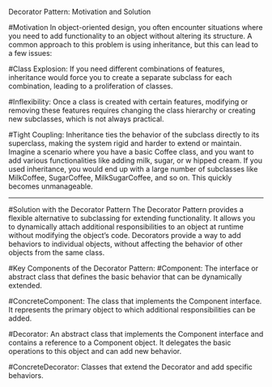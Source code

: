 Decorator Pattern: Motivation and Solution

#Motivation
In object-oriented design, you often encounter situations where you need to add functionality to an object without altering its structure.
 A common approach to this problem is using inheritance, but this can lead to a few issues:

#Class Explosion: 
If you need different combinations of features, inheritance would force you to create a separate subclass for each combination, 
leading to a proliferation of classes.

#Inflexibility: 
Once a class is created with certain features, modifying or removing these features requires changing the class hierarchy or 
creating new subclasses, which is not always practical.

#Tight Coupling: 
Inheritance ties the behavior of the subclass directly to its superclass, making the system rigid and harder to extend or maintain.
Imagine a scenario where you have a basic Coffee class, and you want to add various functionalities like adding milk, sugar, or w
hipped cream. If you used inheritance, you would end up with a large number of subclasses like MilkCoffee, SugarCoffee, MilkSugarCoffee, 
and so on. This quickly becomes unmanageable.

---------------------------------------------------------------------------------------------------------------------------------------------
#Solution with the Decorator Pattern
The Decorator Pattern provides a flexible alternative to subclassing for extending functionality. It allows you to dynamically 
attach additional responsibilities to an object at runtime without modifying the object’s code. Decorators provide a way to add behaviors to individual objects,
without affecting the behavior of other objects from the same class.

#Key Components of the Decorator Pattern:
#Component: The interface or abstract class that defines the basic behavior that can be dynamically extended.

#ConcreteComponent: The class that implements the Component interface. It represents the primary object to which additional responsibilities can be added.

#Decorator: An abstract class that implements the Component interface and contains a reference to a Component object. It delegates the basic operations to 
this object and can add new behavior.

#ConcreteDecorator: Classes that extend the Decorator and add specific behaviors.